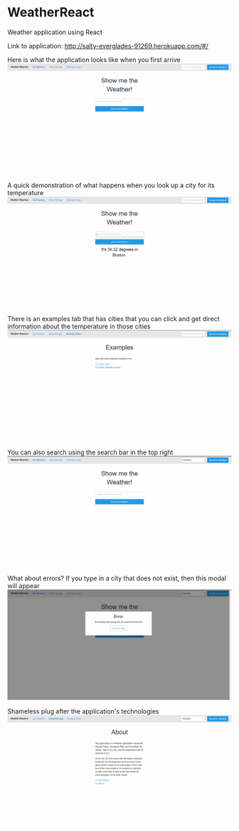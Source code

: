 # WeatherReact
Weather application using React

Link to application: http://salty-everglades-91269.herokuapp.com/#/

Here is what the application looks like when you first arrive
![Initial view](https://raw.githubusercontent.com/mlin2814/WeatherReact/master/public/images/Screenshot%20(27).png)

A quick demonstration of what happens when you look up a city for its temperature
![City Search](https://raw.githubusercontent.com/mlin2814/WeatherReact/master/public/images/Screenshot%20(28).png)

There is an examples tab that has cities that you can click and get direct information about the temperature in those cities
![Example cities](https://raw.githubusercontent.com/mlin2814/WeatherReact/master/public/images/Screenshot%20(29).png)

You can also search using the search bar in the top right
![Nav Search Bar](https://raw.githubusercontent.com/mlin2814/WeatherReact/master/public/images/Screenshot%20(30).png)

What about errors? If you type in a city that does not exist, then this modal will appear
![Error cannot compute](https://raw.githubusercontent.com/mlin2814/WeatherReact/master/public/images/Screenshot%20(32).png)

Shameless plug after the application's technologies
![All about...me](https://raw.githubusercontent.com/mlin2814/WeatherReact/master/public/images/Screenshot%20(31).png)
